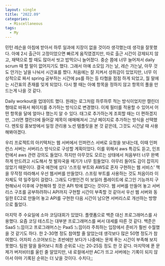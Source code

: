 ```yaml
---
layout: single
title: "2022.09"
categories:
  - Miscellaneous
tags:
  - My
---
```


민턴 레슨을 아침에 받아서 하루 일과에 지장이 없을 것이라 생각했는데 생각을 잘못했다. 아예 2시 출근이 고정이었으면 빠르게 움직였겠지만, 따로 출근 시간이 강제되지 않고, 재택으로 할 때도 많아서 씻고 밥먹으니 늘어졌다. 중순 쯤에 너무 늘어져서 daily scrum 때 할 말이 없어지기도 했다. 그래서 아예 소모임 가는 날, 레슨 가는날, 아무 것도 안가는 날을 나눠서 시간표를 짰다. 처음에는 잘 지켜서 성취감이 있었지만, 너무 이상적으로 짜서 spring 공부하는 시간에 ps를 하는 등 타협을 점점 하게 되었고, 월 말에는 시간표의 존재를 잊게 되었다. 다시 짤 때는 아예 항목을 정하지 않고 항목의 풀을 만드는게 나을 것 같다.

Daily workout을 업데이트 했다. 원래는 로그처럼 하루하루 적는 방식이었지만 캘린더 형태로 바꿔서 페이지를 추가하는 방식으로 변경했다. 이제 필터를 적용할 수 있어서 어떤 항목을 달에 얼마나 했는지 알 수 있다. 태그로 추가하는게 조회할 때는 더 편하겠지만, 그러면 캘린더에 들어갈 제목이 애매해져서 그냥 페이지로 추가하는 방식을 선택했다. 멘토링 홍보방에서 일정 관리용 노션 템플릿을 본 것 같은데, 그것도 시간날 때 사용해봐야겠다.

우리 프로젝트의 아키텍처는 웹 서버에서 인퍼런스 서버로 요청을 보내는데, 이때 인퍼런스 서버는 서버리스 방식으로 구성할 계획이었다. 이를 위해서 aws 특강도 듣고, 인프런에서 aws 관련 강의도 들었다. 하지만 아무것도 모르는 상태에서 처음부터 너무 완벽하게 만드려고 시도해서 첫 발자국을 떼기가 너무 힘들었다. 아무리 들어도 감이 잡히지 않았기 때문이다. 결국 예전에 샀다 ‘스프링 부트와 AWS로 혼자 구현하는 웹 서비스’ 책을 무작정 따라해서 우선 웹서버를 만들었다. 스프링 부트를 사용하는 것도 처음이라 이 자체도 약 일주일이 걸렸다. 그래도 다행인건 이 보일러 플레이트에 로그인 기능까지 구현해놔서 이후에 구현해야 할 것은 API 밖에 없다는 것이다. 웹 서버를 만들어 놓고 서버리스 구조를 공부하려하니 API까지 구현할 시간이 부족할 것 같아서 우선 웹 서버와 동일한 EC2로 만들어 놓고 API를 구현한 다음 시간이 남으면 서버리스로 개선하는 방향으로 틀었다.

마지막 주 수요일에 소마 코딩대회가 있었다. 플랫폼으로 백준 대신 프로그래머스를 사용했다. 요즘 코딩 테스트는 대부분 프로그래머스를 써서 대세를 따른 것 같다. 백준은 SaaS 느낌이고 프로그래머스는 PaaS 느낌이라 주최하는 입장에서 준비가 훨씬 수월했을 것 같기도 하다. 한 2-30명 정도 참여할 줄 알았는데 생각보다 많은 50명 정도가 참여했다. 어차피 스코어보드는 초반에만 보다가 나중에는 문제 푸는 시간이 부족해 보지 못했다. 팀원 말을 들어보니 최종 순위로 나는 20-25등 정도 한 것 같다. 마지막에 푼 문제가 버저비터를 울린 줄 알았지만, 내 로컬에서만 AC가 뜨고 서버에는 기록이 되지 않아서 아마 기록된 순위는 더 낮을 것이다. 수치다;;
